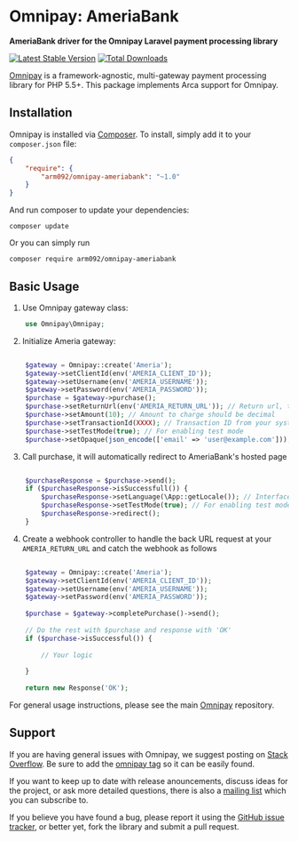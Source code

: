 # Omnipay: AmeriaBank

**AmeriaBank driver for the Omnipay Laravel payment processing library**

[![Latest Stable Version](https://poser.pugx.org/arm092/omnipay-ameriabank/version.png)](https://packagist.org/packages/arm092/omnipay-ameriabank)
[![Total Downloads](https://poser.pugx.org/arm092/omnipay-ameriabank/d/total.png)](https://packagist.org/packages/arm092/omnipay-ameriabank)

[Omnipay](https://github.com/thephpleague/omnipay) is a framework-agnostic, multi-gateway payment
processing library for PHP 5.5+. This package implements Arca support for Omnipay.

## Installation

Omnipay is installed via [Composer](http://getcomposer.org/). To install, simply add it
to your `composer.json` file:

```json
{
    "require": {
        "arm092/omnipay-ameriabank": "~1.0"
    }
}
```

And run composer to update your dependencies:

    composer update

Or you can simply run

    composer require arm092/omnipay-ameriabank

## Basic Usage

1. Use Omnipay gateway class:

```php
    use Omnipay\Omnipay;
```

2. Initialize Ameria gateway:

```php

    $gateway = Omnipay::create('Ameria');
    $gateway->setClientId(env('AMERIA_CLIENT_ID'));
    $gateway->setUsername(env('AMERIA_USERNAME'));
    $gateway->setPassword(env('AMERIA_PASSWORD'));
    $purchase = $gateway->purchase();
    $purchase->setReturnUrl(env('AMERIA_RETURN_URL')); // Return url, that should be point to your arca webhook route
    $purchase->setAmount(10); // Amount to charge should be decimal
    $purchase->setTransactionId(XXXX); // Transaction ID from your system
    $purchase->setTestMode(true); // For enabling test mode
    $purchase->setOpaque(json_encode(['email' => 'user@example.com'])); // Is not mandatory field and used as additional information during information exchange 

```

3. Call purchase, it will automatically redirect to AmeriaBank's hosted page

```php

    $purchaseResponse = $purchase->send();
    if ($purchaseResponse->isSuccessfull()) {
        $purchaseResponse->setLanguage(\App::getLocale()); // Interface language ('am', 'ru', 'en')
        $purchaseResponse->setTestMode(true); // For enabling test mode
        $purchaseResponse->redirect();
    }

```

4. Create a webhook controller to handle the back URL request at your `AMERIA_RETURN_URL` and catch the webhook as follows

```php

    $gateway = Omnipay::create('Ameria');
    $gateway->setClientId(env('AMERIA_CLIENT_ID'));
    $gateway->setUsername(env('AMERIA_USERNAME'));
    $gateway->setPassword(env('AMERIA_PASSWORD'));
    
    $purchase = $gateway->completePurchase()->send();
    
    // Do the rest with $purchase and response with 'OK'
    if ($purchase->isSuccessful()) {
        
        // Your logic
        
    }
    
    return new Response('OK');

```

For general usage instructions, please see the main [Omnipay](https://github.com/thephpleague/omnipay)
repository.

## Support

If you are having general issues with Omnipay, we suggest posting on
[Stack Overflow](http://stackoverflow.com/). Be sure to add the
[omnipay tag](http://stackoverflow.com/questions/tagged/omnipay) so it can be easily found.

If you want to keep up to date with release anouncements, discuss ideas for the project,
or ask more detailed questions, there is also a [mailing list](https://groups.google.com/forum/#!forum/omnipay) which
you can subscribe to.

If you believe you have found a bug, please report it using the [GitHub issue tracker](https://github.com/arm092/omnipay-ameria/issues),
or better yet, fork the library and submit a pull request.
